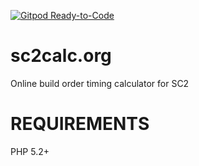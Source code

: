 [![Gitpod Ready-to-Code](https://img.shields.io/badge/Gitpod-Ready--to--Code-blue?logo=gitpod)](https://gitpod.io/#https://github.com/jasperavisser/sc2calc.org) 

sc2calc.org
===========

Online build order timing calculator for SC2

REQUIREMENTS
============

PHP 5.2+
